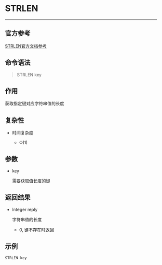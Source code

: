 # STRLEN

---

## 官方参考

[STRLEN官方文档参考](https://redis.io/commands/STRLEN/)

## 命令语法

> STRLEN key 

## 作用

获取指定键对应字符串值的长度

## 复杂性

- 时间复杂度

  - O(1)

## 参数

- key

    需要获取值长度的键

## 返回结果

- Integer reply

    字符串值的长度

    - 0, 键不存在时返回

## 示例

```bash
STRLEN key
```